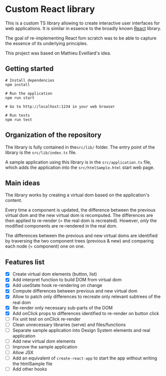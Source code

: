 # Custom React library

This is a custom TS library allowing to create interactive user interfaces for web applications.
It is similar in essence to the broadly known [React](https://react.dev/) library.

The goal of re-implementing React fom scratch was to be able to capture the essence of its underlying principles.

This project was based on Mathieu Eveillard's idea.

## Getting started
```
# Install dependencies
npm install

# Run the application
npm run start

# Go to http://localhost:1234 in your web browser

# Run tests
npm run test
```

## Organization of the repository

The library is fully contained in the`src/lib/` folder.
The entry point of the library is the `src/lib/index.ts` file.

A sample application using this library is in the `src/application.ts` file, which adds the application into the `src/htmlSample.html` start web page.


## Main ideas

The library works by creating a virtual dom based on the application's content.

Every time a component is updated, the difference between the previous virtual dom and the new virtual dom is recomputed.
The differences are then applied to re-render (= the real dom is recreated).
However, *only* the modified components are re-rendered in the real dom.

The differences between the previous and new virtual doms are identified by traversing the two component trees 
(previous & new) and comparing each node (= component) one on one.


## Features list

- [x] Create virtual dom elements (button, list)
- [x] Add interpret function to build DOM from virtual dom
- [x] Add useState hook re-rendering on change
- [x] Compute differences between previous and new virtual dom
- [x] Allow to patch only differences to recreate only relevant subtrees of the real dom
- [x] Re-render only necessary sub-parts of the DOM 
- [x] Add onClick props to differences identified to re-render on button click
- [ ] Fix unit test on onClick re-render
- [ ] Clean unnecessary libraries (serve) and files/functions
- [ ] Separate sample application into Design System elements and real application
- [ ] Add new virtual dom elements
- [ ] Improve the sample application
- [ ] Allow JSX
- [ ] Add an equivalent of `create-react-app` to start the app without writing the htmlSample file
- [ ] Add other hooks
